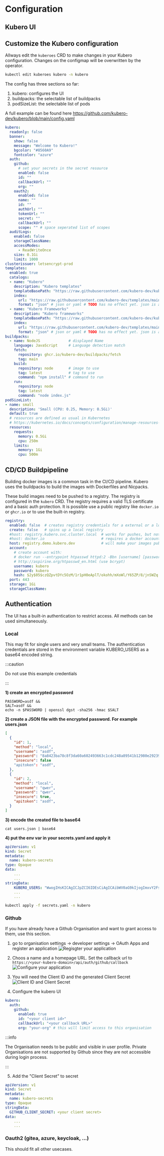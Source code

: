 # Configuration

## Kubero UI

## Customize the Kubero configuration
Allways edit the `kuberoes` CRD to make changes in your Kubero configuration. Changes on the configmap will be overwritten by the operator. 

```bash
kubectl edit kuberoes kubero -n kubero
```


The config has three sections so far:

1. kubero: configures the UI
2. buildpacks: the selectable list of buildpacks
3. podSizeList: the selectable list of pods

A full example can be found here https://github.com/kubero-dev/kubero/blob/main/config.yaml

```yaml
kubero:
  readonly: false
  banner:
    show: false
    message: "Welcome to Kubero!"
    bgcolor: "#8560A9"
    fontcolor: "azure"
  auth:
    github:
      # set your secrets in the secret resource
      enabled: false
      id: ""
      callbackUrl: ""
      org: ""
    oauth2:
      enabled: false
      name: ""
      id: ""
      authUrl: ""
      tokenUrl: ""
      secret: ""
      callbackUrl: ""
      scope: "" # space seperated list of scopes
  auditLogs:
    enabled: false
    storageClassName:
    accessModes: 
      - ReadWriteOnce
    size: 0.1Gi
    limit: 1000
clusterissuer: letsencrypt-prod
templates:
  enabled: true
  catalogs:
  - name: "Kubero"
    description: "Kubero templates"
    templateBasePath: "https://raw.githubusercontent.com/kubero-dev/kubero/main/services/"
    index: 
      url: "https://raw.githubusercontent.com/kubero-dev/templates/main/index.json"
      format: "json" # json or yaml # TODO has no effect yet. json is always used
  - name: "Kubero Frameworks"
    description: "Kubero frameworks"
    templateBasePath: "https://raw.githubusercontent.com/kubero-dev/kubero/main/services/"
    index: 
      url: "https://raw.githubusercontent.com/kubero-dev/templates/main/index-frameworks.json"
      format: "json" # json or yaml # TODO has no effect yet. json is always used
buildpacks:
  - name: NodeJS             # displayed Name
    language: JavaScript     # Language detection match
    fetch:
      repository: ghcr.io/kubero-dev/buildpacks/fetch
      tag: main
    build:
      repository: node       # image to use
      tag: latest            # tag to use
      command: "npm install" # command to run
    run:
      repository: node
      tag: latest
      command: "node index.js"
podSizeList:
- name: small
  description: 'Small (CPU: 0.25, Memory: 0.5Gi)'
  default: true
  # resources are defined as usual in Kubernetes
  # https://kubernetes.io/docs/concepts/configuration/manage-resources-containers/
  resources:
    requests:
      memory: 0.5Gi
      cpu: 250m
    limits:
      memory: 1Gi
      cpu: 500m
```

## CD/CD Buildpipeline

Building docker images is a common task in the CI/CD pipeline. Kubero uses the buildpacks to build the images with Dockerfiles and Nicpacks.

These build images need to be pushed to a registry. The registry is configured in the `kubero` CRD. The registry requires a valid TLS certificate and a basic auth protection. 
It is possible use a public registry like `docker.io` or `ghcr.io` or to use the built-in registry.

```yaml
registry:
  enabled: false  # creates registry credentials for a external or a local registry (required for build strategy apps)
  create: false   # spins up a local registry
  #host: registry.kubero.svc.cluster.local  # works for pushes, but not for pulls. DO NOT USE THIS :( since it requires to configure all nodes ot acceppt this "insecure" registry
  #host: docker.io                          # requires a docker account. Might be the best choice when running on a non public domain
  host: registry.demo.kubero.dev            # will make your images publicly avaialble with a basic auth protection
  account:
    # create account with:
    # docker run --entrypoint htpasswd httpd:2 -Bbn [username] [password]
    # http://aspirine.org/htpasswd_en.html (use bcrypt)
    username: kubero
    password: kubero
    hash: $2y$05$czQZpvtDYc5OzM/1r1pH0eAplT/okohh/mXoWl/Y65ZP/8/jnSWZq
  port: 443
  storage: 1Gi
  storageClassName:
```


## Authentication
The UI has a built-in authentication to restrict access. All methods can be used simultaneously.

### Local
This may fit for single users and very small teams. The authentication credentials are stored in the environment variable KUBERO_USERS as a base64 encoded string.

:::caution

Do not use this example credentials

:::

**1) create an encrypted password**
```
PASSWORD=asdf &&
SALT=asdf &&
echo -n $PASSWORD | openssl dgst -sha256 -hmac $SALT
```

**2) create a JSON file with the encrypted password. For example users.json**
```json
[
  {
    "id": 1,
    "method": "local",
    "username": "asdf",
    "password": "8a8423ba78c8f3da60a602493663c1cdc248a89541b12980e292399c0f0cad21",
    "insecure": false
    "apitoken": "asdf",
  },
  {
    "id": 2,
    "method": "local",
    "username": "qwer",
    "password": "qwer",
    "insecure": true,
    "apitoken": "asdf",
  }
]
```
**3) encode the created file to base64**
```
cat users.json | base64
```

**4) put the env var in your secrets.yaml and apply it**
```yaml
apiVersion: v1
kind: Secret
metadata:
  name: kubero-secrets
type: Opaque
data:
    ...
    ...
stringData:
    KUBERO_USERS: "WwogIHsKICAgICJpZCI6IDEsCiAgICAibWV0aG9kIjogImxvY2FsIiwKICAgICJ1c2VybmFtZSI6ICJhc2RmIiwKICAgICJwYXNzd29yZCI6ICI4YTg0MjNiYTc4YzhmM2RhNjBhNjAyNDkzNjYzYzFjZGMyNDhhODk1NDFiMTI5ODBlMjkyMzk5YzBmMGNhZDIxIiwKICAgICJpbnNlY3VyZSI6IGZhbHNlCiAgfSwKICB7CiAgICAiaWQiOiAyLAogICAgIm1ldGhvZCI6ICJsb2NhbCIsCiAgICAidXNlcm5hbWUiOiAicXdlciIsCiAgICAicGFzc3dvcmQiOiAicXdlciIsCiAgICAiaW5zZWN1cmUiOiB0cnVlCiAgfQpd"
    ...
    ...
```

```bash
kubectl apply -f secrets.yaml -n kubero
```

### Github
If you have already have a Github Organisation and want to grant access to them, use this section.

1. go to organisation settings -> developer settings -> OAuth Apps and register an application
![Regisgter your application](configuration-github-1.png)

2. Choos a name and a homepage URL. Set the callback url to `https://<your-kubero-domain>/api/auth/github/callback`
![Configure your application](configuration-github-2.png)

3. You will need the Client ID and the generated Client Secret
![Client ID and Client Secret](configuration-github-3.png)

4. Configure the kubero UI
```yaml
kubero:
  auth:
    github:
      enabled: true
      id: "<your client id>"
      callbackUrl: "<your callback URL>"
      org: "your-org" # this will limit access to this organisation
```

:::info

The Organisation needs to be public and visible in user profile. Private Organisations are not supported by Github since they are not accessible during login process.

:::

5. Add the "Client Secret" to secret
```yaml
apiVersion: v1
kind: Secret
metadata:
  name: kubero-secrets
type: Opaque
stringData: 
  GITHUB_CLIENT_SECRET: <your client secret>
data:
    ...
    ...
```

### Oauth2 (gitea, azure, keycloak, ...)
This should fit all other usecases.
